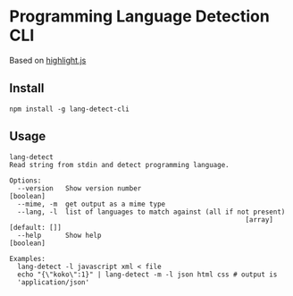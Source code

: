 # Programming Language Detection CLI
Based on [highlight.js](https://highlightjs.org/)
## Install
```
npm install -g lang-detect-cli
```
## Usage
```
lang-detect
Read string from stdin and detect programming language.

Options:
  --version   Show version number                                      [boolean]
  --mime, -m  get output as a mime type
  --lang, -l  list of languages to match against (all if not present)
                                                           [array] [default: []]
  --help      Show help                                                [boolean]

Examples:
  lang-detect -l javascript xml < file
  echo "{\"koko\":1}" | lang-detect -m -l json html css # output is
  'application/json'
```
